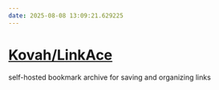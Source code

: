 ```yaml
---
date: 2025-08-08 13:09:21.629225
---
```


# [Kovah/LinkAce](https://github.com/Kovah/LinkAce)

self-hosted bookmark archive for saving and organizing links